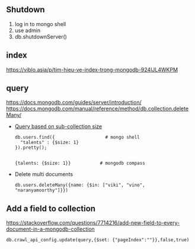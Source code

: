 ## Shutdown

1. log in to mongo shell
2. use admin
3. db.shutdownServer()

## index
https://viblo.asia/p/tim-hieu-ve-index-trong-mongodb-924lJL4WKPM


## query
https://docs.mongodb.com/guides/server/introduction/
https://docs.mongodb.com/manual/reference/method/db.collection.deleteMany/

- [Query based on sub-collection size](https://docs.mongodb.com/manual/reference/operator/query/size/)
    ```shell
    db.users.find({                   # mongo shell
      "talents" : {$size: 1}
    }).pretty();      
  
  
    {talents: {$size: 1}}           # mongodb compass 
    ```
- Delete multi documents
  ```shell
  db.users.deleteMany({name: {$in: ["viki", "vino", "naranyamoorthy"]}})
  ```

## Add a field to collection

https://stackoverflow.com/questions/7714216/add-new-field-to-every-document-in-a-mongodb-collection

```shell
db.crawl_api_config.update(query,{$set: {"pageIndex":""}},false,true)
```